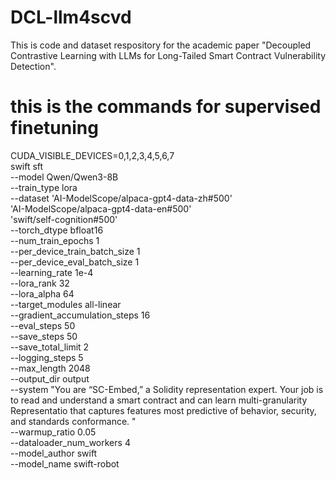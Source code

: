 # DCL-llm4scvd

This is code and dataset respository for the academic paper "Decoupled Contrastive Learning with LLMs for Long-Tailed Smart Contract Vulnerability Detection".

# this is the commands for supervised finetuning 
CUDA_VISIBLE_DEVICES=0,1,2,3,4,5,6,7 \
swift sft \
    --model Qwen/Qwen3-8B \
    --train_type lora \
    --dataset 'AI-ModelScope/alpaca-gpt4-data-zh#500' \
              'AI-ModelScope/alpaca-gpt4-data-en#500' \
              'swift/self-cognition#500' \
    --torch_dtype bfloat16 \
    --num_train_epochs 1 \
    --per_device_train_batch_size 1 \
    --per_device_eval_batch_size 1 \
    --learning_rate 1e-4 \
    --lora_rank 32 \
    --lora_alpha 64 \
    --target_modules all-linear \
    --gradient_accumulation_steps 16 \
    --eval_steps 50 \
    --save_steps 50 \
    --save_total_limit 2 \
    --logging_steps 5 \
    --max_length 2048 \
    --output_dir output \
    --system "You are “SC-Embed,” a Solidity representation expert. Your job is to read and understand a smart contract and can learn multi-granularity Representatio that captures features most predictive of behavior, security, and standards conformance. " \
    --warmup_ratio 0.05 \
    --dataloader_num_workers 4 \
    --model_author swift \
    --model_name swift-robot
